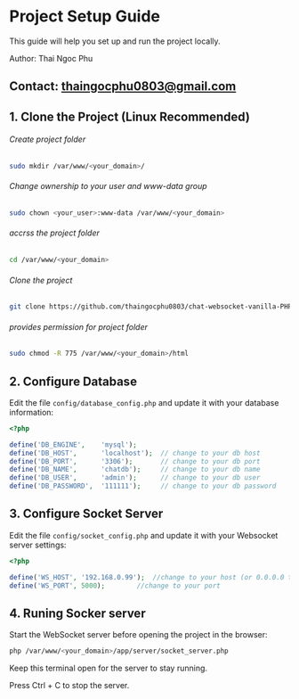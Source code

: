 # Project Setup Guide
This guide will help you set up and run the project locally.

Author: Thai Ngoc Phu

Contact: thaingocphu0803@gmail.com
---


## 1️. Clone the Project (Linux Recommended)

###### Create project folder
```bash
sudo mkdir /var/www/<your_domain>/
```
###### Change ownership to your user and www-data group
```bash
sudo chown <your_user>:www-data /var/www/<your_domain>
```
###### accrss the project folder
```bash
cd /var/www/<your_domain>
```
###### Clone the project
```bash
git clone https://github.com/thaingocphu0803/chat-websocket-vanilla-PHP.git .
```
###### provides permission for project folder
```bash
sudo chmod -R 775 /var/www/<your_domain>/html
```

## 2. Configure Database

Edit the file `config/database_config.php` and update it with your database information:

```php
<?php

define('DB_ENGINE',    'mysql');      
define('DB_HOST',      'localhost');  // change to your db host
define('DB_PORT',      '3306');       // change to your db port
define('DB_NAME',      'chatdb');     // change to your db name
define('DB_USER',      'admin');      // change to your db user
define('DB_PASSWORD',  '111111');     // change to your db password
```

## 3. Configure Socket Server

Edit the file `config/socket_config.php` and update it with your Websocket server settings:

```php
<?php

define('WS_HOST', '192.168.0.99'); 	//change to your host (or 0.0.0.0 to accept all IP)
define('WS_PORT', 5000);		//change to your port

```

## 4. Runing Socker server
Start the WebSocket server before opening the project in the browser:

```bash
php /var/www/<your_domain>/app/server/socket_server.php
```
Keep this terminal open for the server to stay running.

Press Ctrl + C to stop the server.
